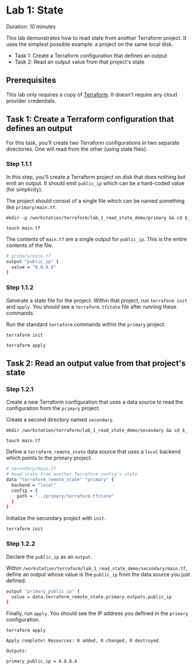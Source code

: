 # Lab 1: State

Duration: 10 minutes

This lab demonstrates how to read state from another Terraform project. It uses the simplest possible example: a project on the same local disk.

- Task 1:  Create a Terraform configuration that defines an output
- Task 2:  Read an output value from that project's state

## Prerequisites

This lab only requires a copy of [Terraform](https://www.terraform.io/downloads.html). It doesn't require any cloud provider credentials.

## Task 1: Create a Terraform configuration that defines an output

For this task, you'll create two Terraform configurations in two separate directories. One will read from the other (using state files).

### Step 1.1.1

In this step, you'll create a Terraform project on disk that does nothing but emit an output. It should emit `public_ip` which can be a hard-coded value (for simplicity).

The project should consist of a single file which can be named something like `primary/main.tf`.

```shell
mkdir -p /workstation/terraform/lab_1_read_state_demo/primary && cd $_
```

```shell
touch main.tf
```

The contents of `main.tf` are a single output for `public_ip`. This is the entire contents of the file.

```bash
# primary/main.tf
output "public_ip" {
  value = "8.8.8.8"
}
```

### Step 1.1.2

Generate a state file for the project. Within that project, run `terraform init` and `apply`. You should see a `terraform.tfstate` file after running these commands.

Run the standard `terraform` commands within the `primary` project.

```shell
terraform init
```

```shell
terraform apply
```

## Task 2: Read an output value from that project's state

### Step 1.2.1

Create a new Terraform configuration that uses a data source to read the configuration from the `primary` project.

Create a second directory named `secondary`.

```shell
mkdir /workstation/terraform/lab_1_read_state_demo/secondary && cd $_
```

```shell
touch main.tf
```

Define a `terraform_remote_state` data source that uses a `local` backend which points to the primary project.

```bash
# secondary/main.tf
# Read state from another Terraform config’s state
data "terraform_remote_state" "primary" {
  backend = "local"
  config = {
    path = "../primary/terraform.tfstate"
  }
}
```

Initialize the secondary project with `init`.

```shell
terraform init
```

### Step 1.2.2

Declare the `public_ip` as an `output`.

Within `/workstation/terraform/lab_1_read_state_demo/secondary/main.tf`, define an output whose value is the `public_ip` from the data source you just defined.

```bash
output "primary_public_ip" {
  value = data.terraform_remote_state.primary.outputs.public_ip
}
```

Finally, run `apply`. You should see the IP address you defined in the `primary` configuration.

```shell
terraform apply
```

```
Apply complete! Resources: 0 added, 0 changed, 0 destroyed.

Outputs:

primary_public_ip = 8.8.8.8
```